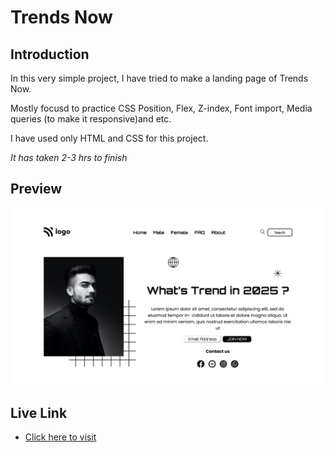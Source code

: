 
# Trends Now
## Introduction

In this very simple project, I have tried to make a landing page of Trends Now.

Mostly focusd to practice CSS Position, Flex, Z-index, Font import, Media queries (to make it responsive)and etc.

I have used only HTML and CSS for this project.

*It has taken 2-3 hrs to finish*


## Preview

![App Screenshot](https://raw.githubusercontent.com/itamim345/trends-now/main/trends-now.png)

## Live Link

 - [Click here to visit](https://trends-now-landing-page01.netlify.app/)
 
